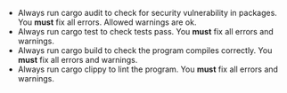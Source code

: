 - Always run cargo audit to check for security vulnerability in packages. You **must** fix all errors. Allowed warnings are ok.
- Always run cargo test to check tests pass. You **must** fix all errors and warnings.
- Always run cargo build to check the program compiles correctly. You **must** fix all errors and warnings.
- Always run cargo clippy to lint the program. You **must** fix all errors and warnings.
